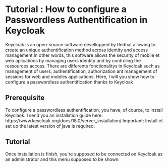 <h1>Tutorial : How to configure a Passwordless Authentification in Keycloak</h1>

<p>Keycloak is an open-source software devellopped by Redhat allowing to create an unique authentification method across identity and access management.In other words, this software allows the security of mobile et web aplications by managing users identity and by controling the ressources access. There are differents fonctionalitys in Keycloak such as management of users, authentification, authorization ant management of sessions for web and mobiles applications. Here, I will you show how to configure a passwordless authentification thanks to Keycloak </p>

<h2>Prerequisite</h2>
To configure a passwordless authentification, you have, of cource, to install Keyclaok. I send you an installation guide here:  https://www.keycloak.org/docs/18.0/server_installation/ 
Important: Install et set up the latest version of java is required.

<h2>Tutorial</h2>

Once installation is finish, you're supposed to be connected on Keycloak as an administrator and this menu supposed to be shown.
